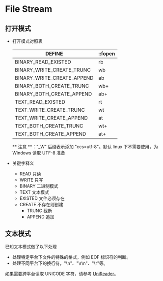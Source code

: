 # File Stream

## 打开模式

- 打开模式对照表

  | DEFINE                     | ::fopen |
  | -------------------------- | ------- |
  | BINARY_READ_EXISTED        | rb      |
  | BINARY_WRITE_CREATE_TRUNC  | wb      |
  | BINARY_WRITE_CREATE_APPEND | ab      |
  | BINARY_BOTH_CREATE_TRUNC   | wb+     |
  | BINARY_BOTH_CREATE_APPEND  | ab+     |
  | TEXT_READ_EXISTED          | rt      |
  | TEXT_WRITE_CREATE_TRUNC    | wt      |
  | TEXT_WRITE_CREATE_APPEND   | at      |
  | TEXT_BOTH_CREATE_TRUNC     | wt+     |
  | TEXT_BOTH_CREATE_APPEND    | at+     |

  \*\* 注意 \*\*："_W" 后缀表示添加 "ccs=utf-8"。默认 linux 下不需要使用，为 Windows 读取 UTF-8 准备

- 关键字释义
  
  - READ 只读
  - WRITE 只写
  - BINARY 二进制模式
  - TEXT 文本模式
  - EXISTED 文件必须存在
  - CREATE 不存在则创建
    - TRUNC 截断
    - APPEND 追加

## 文本模式

已知文本模式做了以下处理

- 处理特定平台下文件的特殊的格式，例如 EOF 标识符的判断。
- 处理不同平台下的换行符，"\n"、"\r\n"、"\r"等。

如果需要跨平台读取 UNICODE 字符，请参考 [UniReader](UniReader.md)。
